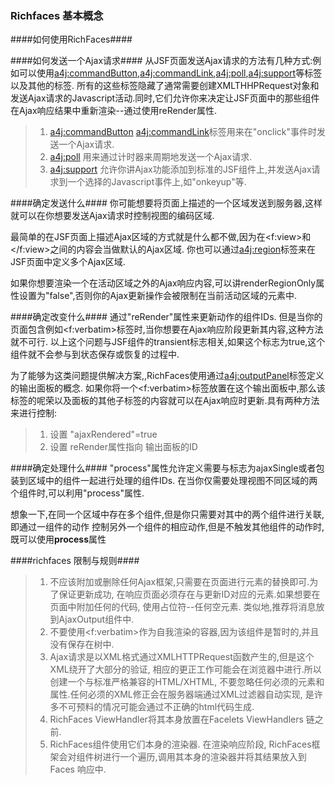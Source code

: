 ### Richfaces 基本概念 ###

####如何使用RichFaces####

####如何发送一个Ajax请求####
从JSF页面发送Ajax请求的方法有几种方式:例如可以使用<a4j:commandButton>,<a4j:commandLink>,<a4j:poll>,<a4j:support>等标签以及其他的标签.
所有的这些标签隐藏了通常需要创建XMLTHHPRequest对象和发送Ajax请求的Javascript活动.同时,它们允许你来决定让JSF页面中的那些组件在Ajax响应结果中重新渲染--通过使用reRender属性.

>1. <a4j:commandButton> <a4j:commandLink>标签用来在"onclick"事件时发送一个Ajax请求.
>2. <a4j:poll> 用来通过计时器来周期地发送一个Ajax请求.
>3. <a4j:support> 允许你讲Ajax功能添加到标准的JSF组件上,并发送Ajax请求到一个选择的Javascript事件上,如"onkeyup"等.

####确定发送什么####
你可能想要将页面上描述的一个区域发送到服务器,这样就可以在你想要发送Ajax请求时控制视图的编码区域.

最简单的在JSF页面上描述Ajax区域的方式就是什么都不做,因为在<f:view>和<\/f:view>之间的内容会当做默认的Ajax区域.
你也可以通过<a4j:region>标签来在JSF页面中定义多个Ajax区域.

如果你想要渲染一个在活动区域之外的Ajax响应内容,可以讲renderRegionOnly属性设置为"false",否则你的Ajax更新操作会被限制在当前活动区域的元素中.

####确定改变什么####
通过"reRender"属性来更新动作的组件IDs.
但是当你的页面包含例如<f:verbatim>标签时,当你想要在Ajax响应阶段更新其内容,这种方法就不可行.
以上这个问题与JSF组件的transient标志相关,如果这个标志为true,这个组件就不会参与到状态保存或恢复的过程中.

为了能够为这类问题提供解决方案,,RichFaces使用通过<a4j:outputPanel>标签定义的输出面板的概念.
如果你将一个<f:verbatim>标签放置在这个输出面板中,那么该标签的呢荣以及面板的其他子标签的内容就可以在Ajax响应时更新.具有两种方法来进行控制:

>1. 设置 "ajaxRendered"=true
>2. 设置 reRender属性指向 输出面板的ID


####确定处理什么####
"process"属性允许定义需要与标志为ajaxSingle或者包装到区域中的组件一起进行处理的组件IDs.
在当你仅需要处理视图不同区域的两个组件时,可以利用"process"属性.

想象一下,在同一个区域中存在多个组件,但是你只需要对其中的两个组件进行关联,即通过一组件的动作
控制另外一个组件的相应动作,但是不触发其他组件的动作时,既可以使用**process**属性


####richfaces 限制与规则####

>1. 不应该附加或删除任何Ajax框架,只需要在页面进行元素的替换即可.为了保证更新成功,
在响应页面必须存在与更新ID对应的元素.如果想要在页面中附加任何的代码,
使用占位符--任何空元素. 类似地,推荐将消息放到AjaxOutput组件中.
>2. 不要使用<f:verbatim>作为自我渲染的容器,因为该组件是暂时的,并且没有保存在树中.
>3. Ajax请求是以XML格式通过XMLHTTPRequest函数产生的,但是这个XML绕开了大部分的验证,
相应的更正工作可能会在浏览器中进行.所以创建一个与标准严格兼容的HTML/XHTML,
不要忽略任何必须的元素和属性.任何必须的XML修正会在服务器端通过XML过滤器自动实现,
是许多不可预料的情况可能会通过不正确的html代码生成.
>4. RichFaces ViewHandler将其本身放置在Facelets ViewHandlers 链之前.
>5. RichFaces组件使用它们本身的渲染器. 在渲染响应阶段, RichFaces框架会对组件树进行一个遍历,调用其本身的渲染器并将其结果放入到Faces 响应中.

